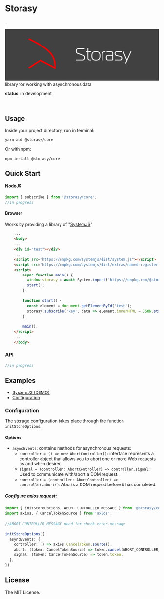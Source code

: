 # Storasy
<p>
  <a aria-label="NPM version" href="https://www.npmjs.com/package/@storasy/core">
    <img alt="" src="https://badgen.net/npm/v/@storasy/core">
  </a>
    <a aria-label="Package size" href="https://bundlephobia.com/result?p=@storasy/core">
      <img alt="" src="https://badgen.net/bundlephobia/minzip/@storasy/core">
    </a>
    <a aria-label="Hist" href="https://www.jsdelivr.com/package/npm/@storasy/core">
      <img alt="" src="https://data.jsdelivr.com/v1/package/npm/@storasy/core/badge">
    </a>
</p>

![Storasy Header](https://github.com/Naboska/storasy/raw/main/media/logo.png)
library for working with asynchronous data

**status**: in development

<br/>

## Usage

Inside your project directory, run in terminal:

```
yarn add @storasy/core
```

Or with npm:

```
npm install @storasy/core
```

## Quick Start

#### NodeJS

```js
import { subscribe } from '@storasy/core';
//in progress
```

#### Browser

Works by providing a library of "[SystemJS](https://github.com/systemjs/systemjs)"

```html
    ...
    <body>
    ...
    <div id="test"></div>
    ...
    <script src="https://unpkg.com/systemjs/dist/system.js"></script>
    <script src="https://unpkg.com/systemjs/dist/extras/named-register.js"></script>
    <script>
        async function main() {
          window.storasy = await System.import('https://unpkg.com/@storasy/core/dist/system/storasy.production.js');
          start();
        }

        function start() {
          const element = document.getElementById('test');
          storasy.subscribe('key', data => element.innerHTML = JSON.stringify(data));
        }
        
        main();
    </script>
    ...
    </body>
```

### API

```js
//in progress
```

## Examples

- [SystemJS (DEMO)](https://github.com/Naboska/storasy/tree/main/examples/browser)
- [Configuration](#configuration)

### Configuration

The storage configuration takes place through the function `initStoreOptions`.

#### Options
- `asyncEvents`: contains methods for asynchronous requests:
  - `controller = () => new AbortController()`: interface represents a controller object that allows you to abort one or more Web requests as and when desired.
  - `signal = (controller: AbortController) => controller.signal`: Used to communicate with/abort a DOM request.
  - `controller = (controller: AbortController) => controller.abort()`: Aborts a DOM request before it has completed.

##### Configure axios request:
```ts
import { initStoreOptions, ABORT_CONTROLLER_MESSAGE } from '@storasy/core';
import axios, { CancelTokenSource } from 'axios';

//ABORT_CONTROLLER_MESSAGE need for check error.message

initStoreOptions({
  asyncEvents: {
    controller: () => axios.CancelToken.source(),
    abort: (token: CancelTokenSource) => token.cancel(ABORT_CONTROLLER_MESSAGE),
    signal: (token: CancelTokenSource) => token.token,
  },
})

```

## License

The MIT License.